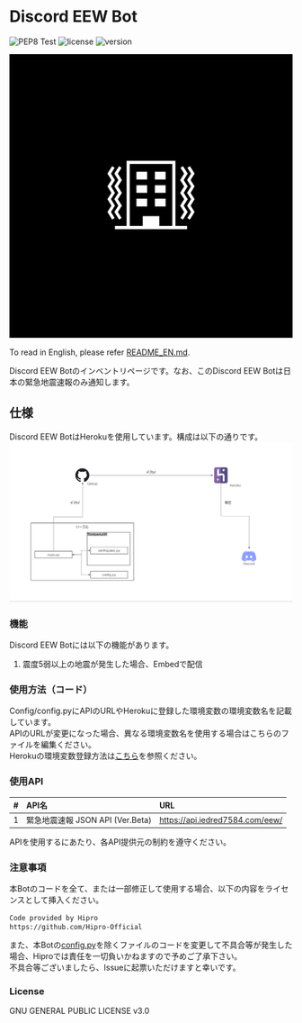 # Discord EEW Bot

![PEP8 Test](https://github.com/Hipro-Official/Discord-EEW-Bot/workflows/PEP8%20Test/badge.svg)
![license](https://img.shields.io/badge/license-GPL--3.0-green)
![version](https://img.shields.io/badge/version-1.0.0-blue)
<br>

![image](./picture/EEW.png)

To read in English, please refer [README_EN.md](./README_EN.md).

Discord EEW Botのインベントリページです。なお、このDiscord EEW Botは日本の緊急地震速報のみ通知します。<br>

## 仕様

Discord EEW BotはHerokuを使用しています。構成は以下の通りです。
![image](picture/Component.png)

### 機能
Discord EEW Botには以下の機能があります。
1. 震度5弱以上の地震が発生した場合、Embedで配信

### 使用方法（コード）
Config/config.pyにAPIのURLやHerokuに登録した環境変数の環境変数名を記載しています。<br>
APIのURLが変更になった場合、異なる環境変数名を使用する場合はこちらのファイルを編集ください。<br>
Herokuの環境変数登録方法は[こちら](https://devcenter.heroku.com/articles/config-vars#using-the-heroku-dashboard)を参照ください。<br>

### 使用API
|#|API名|URL|
|:-:|:-|:-|
|1|緊急地震速報 JSON API (Ver.Beta)|https://api.iedred7584.com/eew/|

APIを使用するにあたり、各API提供元の制約を遵守ください。<br>

### 注意事項
本Botのコードを全て、または一部修正して使用する場合、以下の内容をライセンスとして挿入ください。
```
Code provided by Hipro
https://github.com/Hipro-Official
```

また、本Botの[config.py](Config/config.py)を除くファイルのコードを変更して不具合等が発生した場合、Hiproでは責任を一切負いかねますので予めご了承下さい。<br>
不具合等ございましたら、Issueに起票いただけますと幸いです。

### License
GNU GENERAL PUBLIC LICENSE v3.0